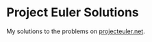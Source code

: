# Project Euler Solutions

My solutions to the problems on [projecteuler.net](https://projecteuler.net).
